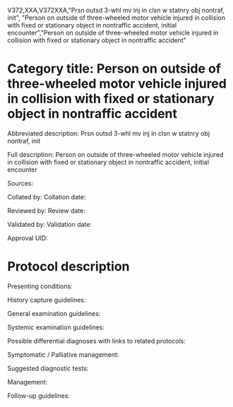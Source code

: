 V372,XXA,V372XXA,"Prsn outsd 3-whl mv inj in clsn w statnry obj nontraf, init", "Person on outside of three-wheeled motor vehicle injured in collision with fixed or stationary object in nontraffic accident, initial encounter","Person on outside of three-wheeled motor vehicle injured in collision with fixed or stationary object in nontraffic accident"
# Category title: Person on outside of three-wheeled motor vehicle injured in collision with fixed or stationary object in nontraffic accident

Abbreviated description: Prsn outsd 3-whl mv inj in clsn w statnry obj nontraf, init

Full description: Person on outside of three-wheeled motor vehicle injured in collision with fixed or stationary object in nontraffic accident, initial encounter

Sources:

Collated by:
Collation date:

Reviewed by:
Review date:

Validated by:
Validation date:

Approval UID:

# Protocol description

Presenting conditions:

History capture guidelines:

General examination guidelines:

Systemic examination guidelines:

Possible differential diagnoses with links to related protocols:

Symptomatic / Palliative management:

Suggested diagnostic tests:

Management:

Follow-up guidelines:
